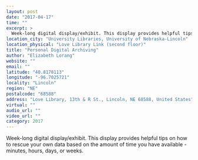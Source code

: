 ```yaml
---
layout: post
date: "2017-04-17"
time: ""
excerpt: >
  Week-long digital display/exhibit. This display provides helpful tips on how to rescue your own data based on the amount of time you have ...
location_city: "University Libraries, University of Nebraska-Lincoln"
location_physical: "Love Library Link (second floor)"
title: "Personal Digital Archiving"
author: "Elizabeth Lorang"
website: ""
email: ""
latitude: "40.8178113"
longitude: "-96.7025721"
locality: "Lincoln"
region: "NE"
postalcode: "68588"
address: "Love Library, 13th & R St., Lincoln, NE 68588, United States"
virtual: ""
audio_url: ""
video_url: ""
category: 2017
---
```


Week-long digital display/exhibit. This display provides helpful tips on how to rescue your own data based on the amount of time you have available - minutes, hours, days, or weeks.
